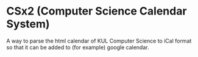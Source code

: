 # CSx2 (Computer Science Calendar System)
A way to parse the html calendar of KUL Computer Science to iCal format so that it can be added to (for example) google calendar.
